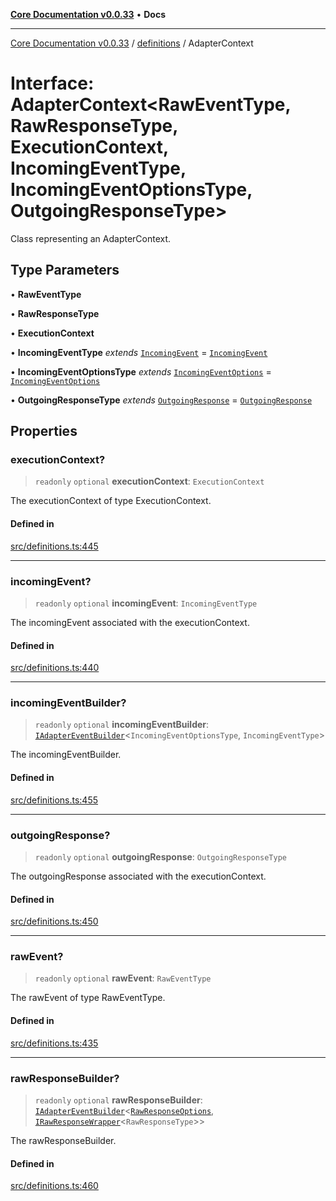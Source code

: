 [**Core Documentation v0.0.33**](../../README.md) • **Docs**

***

[Core Documentation v0.0.33](../../modules.md) / [definitions](../README.md) / AdapterContext

# Interface: AdapterContext\<RawEventType, RawResponseType, ExecutionContext, IncomingEventType, IncomingEventOptionsType, OutgoingResponseType\>

Class representing an AdapterContext.

## Type Parameters

• **RawEventType**

• **RawResponseType**

• **ExecutionContext**

• **IncomingEventType** *extends* [`IncomingEvent`](../../events/IncomingEvent/classes/IncomingEvent.md) = [`IncomingEvent`](../../events/IncomingEvent/classes/IncomingEvent.md)

• **IncomingEventOptionsType** *extends* [`IncomingEventOptions`](../../events/IncomingEvent/interfaces/IncomingEventOptions.md) = [`IncomingEventOptions`](../../events/IncomingEvent/interfaces/IncomingEventOptions.md)

• **OutgoingResponseType** *extends* [`OutgoingResponse`](../../events/OutgoingResponse/classes/OutgoingResponse.md) = [`OutgoingResponse`](../../events/OutgoingResponse/classes/OutgoingResponse.md)

## Properties

### executionContext?

> `readonly` `optional` **executionContext**: `ExecutionContext`

The executionContext of type ExecutionContext.

#### Defined in

[src/definitions.ts:445](https://github.com/stonemjs/core/blob/077f74fd791b5cd8637e1ab41cbefa238af9d384/src/definitions.ts#L445)

***

### incomingEvent?

> `readonly` `optional` **incomingEvent**: `IncomingEventType`

The incomingEvent associated with the executionContext.

#### Defined in

[src/definitions.ts:440](https://github.com/stonemjs/core/blob/077f74fd791b5cd8637e1ab41cbefa238af9d384/src/definitions.ts#L440)

***

### incomingEventBuilder?

> `readonly` `optional` **incomingEventBuilder**: [`IAdapterEventBuilder`](IAdapterEventBuilder.md)\<`IncomingEventOptionsType`, `IncomingEventType`\>

The incomingEventBuilder.

#### Defined in

[src/definitions.ts:455](https://github.com/stonemjs/core/blob/077f74fd791b5cd8637e1ab41cbefa238af9d384/src/definitions.ts#L455)

***

### outgoingResponse?

> `readonly` `optional` **outgoingResponse**: `OutgoingResponseType`

The outgoingResponse associated with the executionContext.

#### Defined in

[src/definitions.ts:450](https://github.com/stonemjs/core/blob/077f74fd791b5cd8637e1ab41cbefa238af9d384/src/definitions.ts#L450)

***

### rawEvent?

> `readonly` `optional` **rawEvent**: `RawEventType`

The rawEvent of type RawEventType.

#### Defined in

[src/definitions.ts:435](https://github.com/stonemjs/core/blob/077f74fd791b5cd8637e1ab41cbefa238af9d384/src/definitions.ts#L435)

***

### rawResponseBuilder?

> `readonly` `optional` **rawResponseBuilder**: [`IAdapterEventBuilder`](IAdapterEventBuilder.md)\<[`RawResponseOptions`](RawResponseOptions.md), [`IRawResponseWrapper`](IRawResponseWrapper.md)\<`RawResponseType`\>\>

The rawResponseBuilder.

#### Defined in

[src/definitions.ts:460](https://github.com/stonemjs/core/blob/077f74fd791b5cd8637e1ab41cbefa238af9d384/src/definitions.ts#L460)
